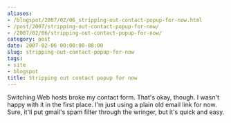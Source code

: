 ```yaml
---
aliases:
- /blogspot/2007/02/06_stripping-out-contact-popup-for-now.html
- /post/2007/stripping-out-contact-popup-for-now/
- /2007/02/06/stripping-out-contact-popup-for-now/
category: post
date: 2007-02-06 00:00:00-08:00
slug: stripping-out-contact-popup-for-now
tags:
- site
- blogspot
title: Stripping out contact popup for now
---
```


Switching Web hosts broke my contact form. That's okay, though. I wasn't happy with it in the first place. I'm just using a plain old email link for now. Sure, it'll put gmail's spam filter through the wringer, but it's quick and easy.
